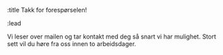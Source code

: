 :title Takk for forespørselen!

:lead

Vi leser over mailen og tar kontakt med deg så snart vi har mulighet.
Stort sett vil du høre fra oss innen to arbeidsdager.
